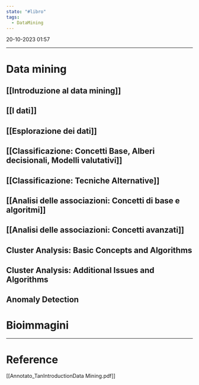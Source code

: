 ```yaml
---
stato: "#libro"
tags:
  - DataMining
---
```

20-10-2023 01:57

--- 
# Data mining
## [[Introduzione al data mining]]

## [[I dati]]
## [[Esplorazione dei dati]]
## [[Classificazione: Concetti Base, Alberi decisionali, Modelli valutativi]]
## [[Classificazione: Tecniche Alternative]]
## [[Analisi delle associazioni: Concetti di base e algoritmi]]
## [[Analisi delle associazioni: Concetti avanzati]]
## Cluster Analysis: Basic Concepts and Algorithms
## Cluster Analysis: Additional Issues and Algorithms
## Anomaly Detection



# Bioimmagini








--- 
# Reference
[[Annotato_TanIntroductionData Mining.pdf]]